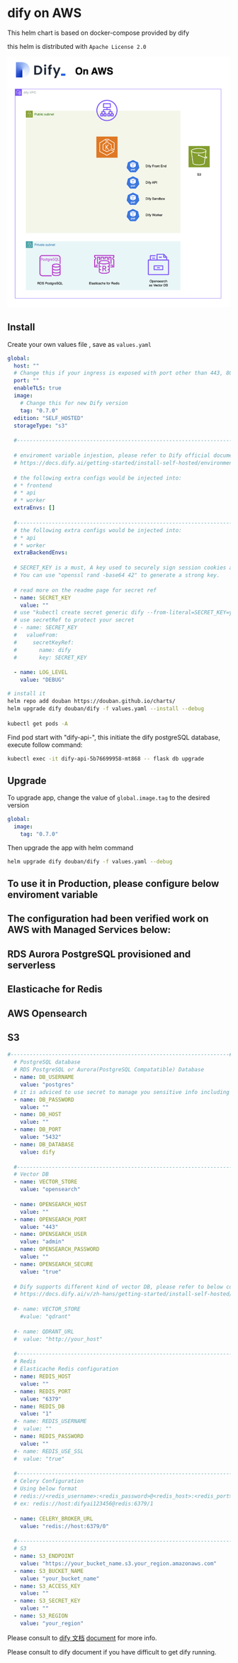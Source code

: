# dify on AWS

This helm chart is based on docker-compose provided by dify

this helm is distributed with `Apache License 2.0`

![Deployment Architecture](https://github.com/KevinZhao/dify_helm/blob/main/doc/Architecture.png?raw=true)

## Install

Create your own values file , save as `values.yaml`

```yaml
global:
  host: ""
  # Change this if your ingress is exposed with port other than 443, 80, like 8080 for instance
  port: ""
  enableTLS: true
  image:
    # Change this for new Dify version
    tag: "0.7.0"
  edition: "SELF_HOSTED"
  storageType: "s3"

  #---------------------------------------------------------------------#

  # enviroment variable injestion, please refer to Dify official document
  # https://docs.dify.ai/getting-started/install-self-hosted/environments

  # the following extra configs would be injected into:
  # * frontend
  # * api
  # * worker
  extraEnvs: []

  #---------------------------------------------------------------------#
  # the following extra configs would be injected into:
  # * api
  # * worker
  extraBackendEnvs:

  # SECRET_KEY is a must, A key used to securely sign session cookies and encrypt sensitive information in the database.This variable needs to be set when starting for the first time.
  # You can use "openssl rand -base64 42" to generate a strong key.

  # read more on the readme page for secret ref
  - name: SECRET_KEY
    value: ""
  # use "kubectl create secret generic dify --from-literal=SECRET_KEY=your_secret_value" to create s secret
  # use secretRef to protect your secret
  # - name: SECRET_KEY
  #   valueFrom:
  #     secretKeyRef:
  #       name: dify
  #       key: SECRET_KEY

  - name: LOG_LEVEL
    value: "DEBUG"
```

```sh
# install it
helm repo add douban https://douban.github.io/charts/
helm upgrade dify douban/dify -f values.yaml --install --debug

kubectl get pods -A
```

Find pod start with "dify-api-", this initiate the dify postgreSQL database, execute follow command:

```sh
kubectl exec -it dify-api-5b76699958-mt868 -- flask db upgrade
```


## Upgrade

To upgrade app, change the value of `global.image.tag` to the desired version

```yaml
global:
  image:
    tag: "0.7.0"
```

Then upgrade the app with helm command

```sh
helm upgrade dify douban/dify -f values.yaml --debug
```


## To use it in Production, please configure below enviroment variable
## The configuration had been verified work on AWS with Managed Services below:
## RDS Aurora PostgreSQL provisioned and serverless
## Elasticache for Redis
## AWS Opensearch
## S3

```yaml
#---------------------------------------------------------------------#
  # PostgreSQL database
  # RDS PostgreSQL or Aurora(PostgreSQL Compatatible) Database
  - name: DB_USERNAME
    value: "postgres"
  # it is adviced to use secret to manage you sensitive info including password
  - name: DB_PASSWORD
    value: ""
  - name: DB_HOST
    value: ""
  - name: DB_PORT
    value: "5432"
  - name: DB_DATABASE
    value: dify
  
  #---------------------------------------------------------------------#
  # Vector DB
  - name: VECTOR_STORE
    value: "opensearch"
    
  - name: OPENSEARCH_HOST
    value: ""
  - name: OPENSEARCH_PORT
    value: "443"
  - name: OPENSEARCH_USER
    value: "admin"
  - name: OPENSEARCH_PASSWORD
    value: ""
  - name: OPENSEARCH_SECURE
    value: "true"

  # Dify supports different kind of vector DB, please refer to below configuration
  # https://docs.dify.ai/v/zh-hans/getting-started/install-self-hosted/environments#xiang-liang-shu-ju-ku-pei-zhi

  #- name: VECTOR_STORE 
    #value: "qdrant"

  #- name: QDRANT_URL
  #  value: "http://your_host"

  #---------------------------------------------------------------------#
  # Redis
  # Elasticache Redis configuration
  - name: REDIS_HOST
    value: ""
  - name: REDIS_PORT
    value: "6379"
  - name: REDIS_DB
    value: "1"
  #- name: REDIS_USERNAME
  #  value: ""
  - name: REDIS_PASSWORD
    value: ""
  #- name: REDIS_USE_SSL
  #  value: "true"

  #---------------------------------------------------------------------#
  # Celery Configuration
  # Using below format
  # redis://<redis_username>:<redis_password>@<redis_host>:<redis_port>/<redis_database>
  # ex: redis://host:difyai123456@redis:6379/1
  
  - name: CELERY_BROKER_URL
    value: "redis://host:6379/0"

  #---------------------------------------------------------------------# 
  # S3
  - name: S3_ENDPOINT
    value: "https://your_bucket_name.s3.your_region.amazonaws.com"
  - name: S3_BUCKET_NAME
    value: "your_bucket_name"
  - name: S3_ACCESS_KEY
    value: ""
  - name: S3_SECRET_KEY
    value: ""
  - name: S3_REGION
    value: "your_region"
```
Please consult to [dify 文档](https://docs.dify.ai/v/zh-hans/getting-started/install-self-hosted/environments) [document](https://docs.dify.ai/getting-started/install-self-hosted/environments) for more info.

Please consult to dify document if you have difficult to get dify running.
